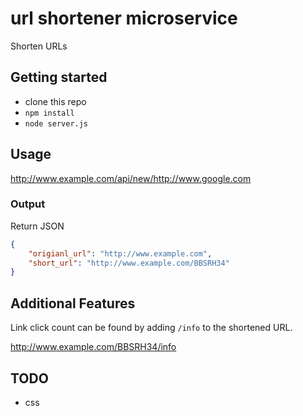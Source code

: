 # url shortener microservice

Shorten URLs

## Getting started

* clone this repo
* `npm install`
* `node server.js`

## Usage

http://www.example.com/api/new/http://www.google.com

### Output

Return JSON

```JSON
{
    "origianl_url": "http://www.example.com", 
    "short_url": "http://www.example.com/BBSRH34"
}
```

## Additional Features

Link click count can be found by adding `/info` to the shortened URL. 

http://www.example.com/BBSRH34/info

## TODO

* css